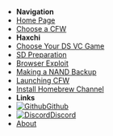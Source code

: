 - **Navigation**
- [Home Page](user-guide/introduction)
- [Choose a CFW](user-guide/cfw-choice)
- **Haxchi**
- [Choose Your DS VC Game](user-guide/haxchi/ds-vc-choice)
- [SD Preparation](user-guide/haxchi/sd-preparation)
- [Browser Exploit](user-guide/haxchi/browser-exploit)
- [Making a NAND Backup](user-guide/haxchi/nand-backup)
- [Launching CFW](user-guide/haxchi/launching-cfw)
- [Install Homebrew Channel](user-guide/haxchi/installing-hbc)
- **Links**
- [![Github](https://icongram.jgog.in/simple/github.svg?color=808080&size=16)Github](https://github.com//huhenU/WiiUGuide)
- [![Discord](https://icongram.jgog.in/simple/discord.svg?colored&size=16)Discord](https://discord.gg/C29hYvh)
- [About](extras/about)